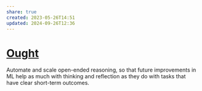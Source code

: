 ```yaml
---
share: true
created: 2023-05-26T14:51
updated: 2024-09-26T12:36
---
```

# [Ought](https://ought.org/)
Automate and scale open-ended reasoning, so that future improvements in ML help as much with thinking and reflection as they do with tasks that have clear short-term outcomes.
